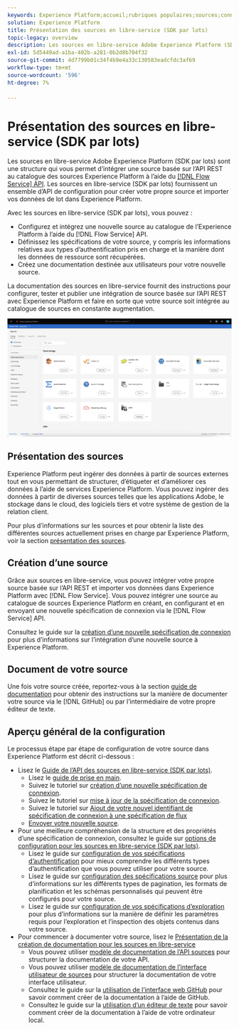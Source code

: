 ```yaml
---
keywords: Experience Platform;accueil;rubriques populaires;sources;connecteurs;connecteurs source;sdk sources;sdk;SDK
solution: Experience Platform
title: Présentation des sources en libre-service (SDK par lots)
topic-legacy: overview
description: Les sources en libre-service Adobe Experience Platform (SDK par lots) sont un ensemble d’API de configuration qui vous permettent d’intégrer une source basée sur l’API REST à l’aide de l’API Flow Service pour importer vos données dans Experience Platform.
exl-id: 5d5449ad-a1ba-402b-a281-0b2d8b704f32
source-git-commit: 4d7799b01c34f4b9e4a33c130583eadcfdc3af69
workflow-type: tm+mt
source-wordcount: '596'
ht-degree: 7%

---
```


# Présentation des sources en libre-service (SDK par lots)

Les sources en libre-service Adobe Experience Platform (SDK par lots) sont une structure qui vous permet d’intégrer une source basée sur l’API REST au catalogue des sources Experience Platform à l’aide du [[!DNL Flow Service] API](https://www.adobe.io/experience-platform-apis/references/flow-service/). Les sources en libre-service (SDK par lots) fournissent un ensemble d’API de configuration pour créer votre propre source et importer vos données de lot dans Experience Platform.

Avec les sources en libre-service (SDK par lots), vous pouvez :

* Configurez et intégrez une nouvelle source au catalogue de l’Experience Platform à l’aide du [!DNL Flow Service] API.
* Définissez les spécifications de votre source, y compris les informations relatives aux types d’authentification pris en charge et la manière dont les données de ressource sont récupérées.
* Créez une documentation destinée aux utilisateurs pour votre nouvelle source.

La documentation des sources en libre-service fournit des instructions pour configurer, tester et publier une intégration de source basée sur l’API REST avec Experience Platform et faire en sorte que votre source soit intégrée au catalogue de sources en constante augmentation.

![catalogue](./assets/catalog.png)

## Présentation des sources

Experience Platform peut ingérer des données à partir de sources externes tout en vous permettant de structurer, d’étiqueter et d’améliorer ces données à l’aide de services Experience Platform. Vous pouvez ingérer des données à partir de diverses sources telles que les applications Adobe, le stockage dans le cloud, des logiciels tiers et votre système de gestion de la relation client.

Pour plus d’informations sur les sources et pour obtenir la liste des différentes sources actuellement prises en charge par Experience Platform, voir la section [présentation des sources](../home.md).

## Création d’une source

Grâce aux sources en libre-service, vous pouvez intégrer votre propre source basée sur l’API REST et importer vos données dans Experience Platform avec [!DNL Flow Service]. Vous pouvez intégrer une source au catalogue de sources Experience Platform en créant, en configurant et en envoyant une nouvelle spécification de connexion via le [!DNL Flow Service] API.

Consultez le guide sur la [création d’une nouvelle spécification de connexion](./api/api-overview.md) pour plus d’informations sur l’intégration d’une nouvelle source à Experience Platform.

## Document de votre source

Une fois votre source créée, reportez-vous à la section [guide de documentation](./documentation/doc-overview.md) pour obtenir des instructions sur la manière de documenter votre source via le [!DNL GitHub] ou par l’intermédiaire de votre propre éditeur de texte.

## Aperçu général de la configuration

Le processus étape par étape de configuration de votre source dans Experience Platform est décrit ci-dessous :

* Lisez le [Guide de l’API des sources en libre-service (SDK par lots)](./api/api-overview.md).
   * Lisez le [guide de prise en main](./api/getting-started.md).
   * Suivez le tutoriel sur [création d’une nouvelle spécification de connexion](./api/create.md).
   * Suivez le tutoriel sur [mise à jour de la spécification de connexion](./api/update-connection-specs.md).
   * Suivez le tutoriel sur [Ajout de votre nouvel identifiant de spécification de connexion à une spécification de flux](./api/update-flow-specs.md)
   * [Envoyer votre nouvelle source](./api/submit.md).
* Pour une meilleure compréhension de la structure et des propriétés d’une spécification de connexion, consultez le guide sur [options de configuration pour les sources en libre-service (SDK par lots)](./config/config.md).
   * Lisez le guide sur [configuration de vos spécifications d’authentification](./config/authspec.md) pour mieux comprendre les différents types d’authentification que vous pouvez utiliser pour votre source.
   * Lisez le guide sur [configuration des spécifications source](./config/sourcespec.md) pour plus d’informations sur les différents types de pagination, les formats de planification et les schémas personnalisés qui peuvent être configurés pour votre source.
   * Lisez le guide sur [configuration de vos spécifications d’exploration](./config/explorespec.md) pour plus d’informations sur la manière de définir les paramètres requis pour l’exploration et l’inspection des objets contenus dans votre source.
* Pour commencer à documenter votre source, lisez le [Présentation de la création de documentation pour les sources en libre-service](./documentation/doc-overview.md)
   * Vous pouvez utiliser [modèle de documentation de l’API sources](./documentation/template.md) pour structurer la documentation de votre API.
   * Vous pouvez utiliser [modèle de documentation de l’interface utilisateur de sources](./documentation/ui-template.md) pour structurer la documentation de votre interface utilisateur.
   * Consultez le guide sur la [utilisation de l’interface web GitHub](./documentation/github.md) pour savoir comment créer de la documentation à l’aide de GitHub.
   * Consultez le guide sur la [utilisation d’un éditeur de texte](./documentation/text-editor.md) pour savoir comment créer de la documentation à l’aide de votre ordinateur local.
